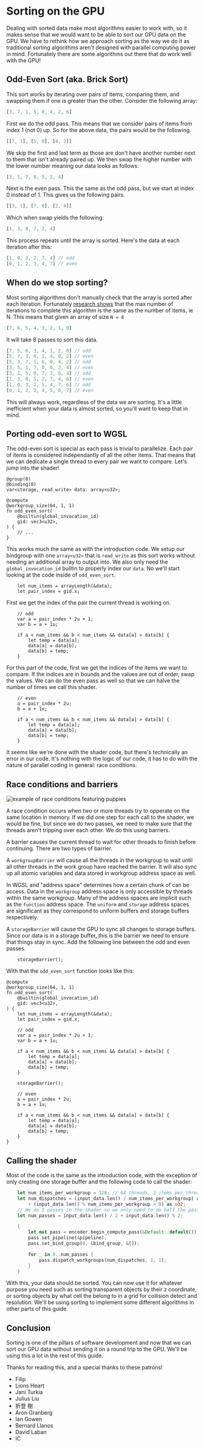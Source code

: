 # Sorting on the GPU

Dealing with sorted data make most algorithms easier to work with, so
it makes sense that we would want to be able to sort our GPU data on
the GPU. We have to rethink how we approach sorting as the way we do it
as traditional sorting algorithms aren't designed with parallel computing
power in mind. Fortunately there are some algorithms out there that do
work well with the GPU!

## Odd-Even Sort (aka. Brick Sort)

This sort works by iterating over pairs of items, comparing them, and
swapping them if one is greater than the other. Consider the following
array:

```rust
[3, 7, 1, 5, 0, 4, 2, 6]
```

First we do the odd pass. This means that we consider pairs of items from
index 1 (not 0) up. So for the above data, the pairs would be the following.

```rust
[[7, 1], [5, 0], [4, 2]]
```

We skip the first and last term as those are don't have another number
next to them that isn't already paired up. We then swap the higher number
with the lower number meaning our data looks as follows:

```rust
[3, 1, 7, 0, 5, 2, 4]
```

Next is the even pass. This the same as the odd pass, but we start at index
0 instead of 1. This gives us the following pairs.

```rust
[[3, 1], [7, 0], [2, 4]]
```

Which when swap yields the following:

```rust
[1, 3, 0, 7, 2, 4]
```

This process repeats until the array is sorted. Here's the data at each
iteration after this:

```rust
[1, 0, 3, 2, 7, 4] // odd
[0, 1, 2, 3, 4, 7] // even
```

## When do we stop sorting?

Most sorting algorithms don't manually check that the array is sorted
after each iteration. Fortunately [research shows](https://en.wikipedia.org/wiki/Odd%E2%80%93even_sort#cite_note-6)
that the max number of iterations to complete this algorithm is the
same as the number of items, ie N. This means that given an array of
size `N = 8`

```rust
[7, 6, 5, 4, 3, 2, 1, 0]
```

It will take 8 passes to sort this data.

```rust
[7, 5, 6, 3, 4, 1, 2, 0] // odd
[5, 7, 3, 6, 1, 4, 0, 2] // even
[5, 3, 7, 1, 6, 0, 4, 2] // odd
[3, 5, 1, 7, 0, 6, 2, 4] // even
[3, 1, 5, 0, 7, 2, 6, 4] // odd
[1, 3, 0, 5, 2, 7, 4, 6] // even
[1, 0, 3, 2, 5, 4, 7, 6] // odd
[0, 1, 2, 3, 4, 5, 6, 7] // even
```

This will always work, regardless of the data we are sorting. It's a
little inefficient when your data is almost sorted, so you'll want to
keep that in mind.

## Porting odd-even sort to WGSL

The odd-even sort is special as each pass is trivial to parallelize.
Each pair of items is considered independantly of all the other items.
That means that we can dedicate a single thread to every pair we want
to compare. Let's jump into the shader!

```wgsl
@group(0)
@binding(0)
var<storage, read_write> data: array<u32>;

@compute
@workgroup_size(64, 1, 1)
fn odd_even_sort(
    @builtin(global_invocation_id)
    gid: vec3<u32>,
) {
    // ...
}
```

This works much the same as with the introduction code. We setup our bindgroup
with one `array<u32>` that is `read_write` as this sort works without needing
an additional array to output into. We also only need the `global_invocation_id`
builtin to properly index our `data`. No we'll start looking at the code inside
of `odd_even_sort`.

```wgsl
    let num_items = arrayLength(&data);
    let pair_index = gid.x;
```

First we get the index of the pair the current thread is working on.

```wgsl
    // odd
    var a = pair_index * 2u + 1;
    var b = a + 1u;

    if a < num_items && b < num_items && data[a] > data[b] {
        let temp = data[a];
        data[a] = data[b];
        data[b] = temp;
    }
```

For this part of the code, first we get the indices of the items we want to compare.
If the indices are in bounds and the values are out of order, swap the values. We can
do the even pass as well so that we can halve the number of times we call this shader.

```wgsl
    // even
    a = pair_index * 2u;
    b = a + 1u;

    if a < num_items && b < num_items && data[a] > data[b] {
        let temp = data[a];
        data[a] = data[b];
        data[b] = temp;
    }
```

It seems like we're done with the shader code, but there's technically
an error in our code. It's nothing with the logic of our code, it has
to do with the nature of parallel coding in general: race conditions.

## Race conditions and barriers

![example of race conditions featuring puppies](./race-condition-puppies.jpg)

A race condition occurs when two or more threads try to opperate on the
same location in memory. If we did one step for each call to the shader,
we would be fine, but since we do two passes, we need to make sure that
the threads aren't tripping over each other. We do this using barriers.

A barrier causes the current thread to wait for other threads to finish
before continuing. There are two types of barrier.

A `workgroupBarrier` will cause all the threads in the workgroup to wait
until all other threads in the work group have reached the barrier. It
will also sync up all atomic variables and data stored in workgroup address
space as well.

<div class="note">

In WGSL and "address space" determines how a certain chunk of can be access.
Data in the `workgroup` address space is only accessible by threads within
the same workgroup. Many of the address spaces are implicit such as the
`function` address space. The `uniform` and `storage` address spaces are
significant as they correspond to uniform buffers and storage buffers
respectively.

</div>

A `storageBarrier` will cause the GPU to sync all changes to storage buffers.
Since our data is in a storage buffer, this is the barrier we need to
ensure that things stay in sync. Add the following line between the odd and
even passes.

```wgsl
    storageBarrier();
```

With that the `odd_even_sort` function looks like this:

```wgsl
@compute
@workgroup_size(64, 1, 1)
fn odd_even_sort(
    @builtin(global_invocation_id)
    gid: vec3<u32>,
) {
    let num_items = arrayLength(&data);
    let pair_index = gid.x;

    // odd
    var a = pair_index * 2u + 1;
    var b = a + 1u;

    if a < num_items && b < num_items && data[a] > data[b] {
        let temp = data[a];
        data[a] = data[b];
        data[b] = temp;
    }

    storageBarrier();

    // even
    a = pair_index * 2u;
    b = a + 1u;

    if a < num_items && b < num_items && data[a] > data[b] {
        let temp = data[a];
        data[a] = data[b];
        data[b] = temp;
    }
}
```

## Calling the shader

Most of the code is the same as the introduction code, with the
exception of only creating one storage buffer and the following
code to call the shader:

```rust
    let num_items_per_workgroup = 128; // 64 threads, 2 items per thread
    let num_dispatches = (input_data.len() / num_items_per_workgroup) as u32
        + (input_data.len() % num_items_per_workgroup > 0) as u32;
    // We do 2 passes in the shader so we only need to do half the passes
    let num_passes = input_data.len() / 2 + input_data.len() % 2;

    {
        let mut pass = encoder.begin_compute_pass(&Default::default());
        pass.set_pipeline(&pipeline);
        pass.set_bind_group(0, &bind_group, &[]);

        for _ in 0..num_passes {
            pass.dispatch_workgroups(num_dispatches, 1, 1);
        }
    }
```

With this, your data should be sorted. You can now use it for whatever purpose
you need such as sorting transparent objects by their z coordinate, or sorting
objects by what cell the belong to in a grid for collision detect and resolution.
We'll be using sorting to implement some different algorithms in other parts of
this guide.

## Conclusion

Sorting is one of the pillars of software development and now that we can sort
our GPU data without sending it on a round trip to the GPU. We'll be using this
a lot in the rest of this guide.

Thanks for reading this, and a special thanks to these patrons!

* Filip
* Lions Heart
* Jani Turkia
* Julius Liu
* 折登 樹
* Aron Granberg
* Ian Gowen
* Bernard Llanos
* David Laban
* IC

<WasmExample example="compute" noCanvas="true" autoLoad="true"></WasmExample>

<AutoGithubLink path="/compute/src/"/>

